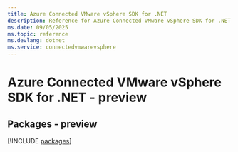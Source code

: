 ```yaml
---
title: Azure Connected VMware vSphere SDK for .NET
description: Reference for Azure Connected VMware vSphere SDK for .NET
ms.date: 09/05/2025
ms.topic: reference
ms.devlang: dotnet
ms.service: connectedvmwarevsphere
---
```

# Azure Connected VMware vSphere SDK for .NET - preview
## Packages - preview
[!INCLUDE [packages](connected-vmware-vsphere-index.md)]